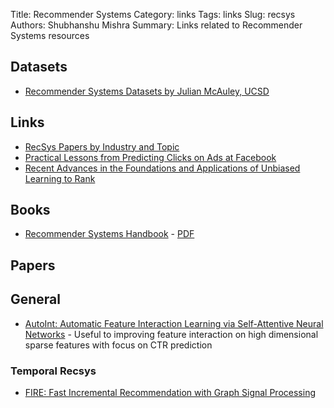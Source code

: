 Title: Recommender Systems
Category: links
Tags: links
Slug: recsys
Authors: Shubhanshu Mishra
Summary: Links related to Recommender Systems resources

## Datasets
* [Recommender Systems Datasets by Julian McAuley, UCSD](https://cseweb.ucsd.edu/~jmcauley/datasets.html)

## Links
* [RecSys Papers by Industry and Topic](https://github.com/tangxyw/RecSysPapers/)
* [Practical Lessons from Predicting Clicks on Ads at Facebook](https://research.facebook.com/publications/practical-lessons-from-predicting-clicks-on-ads-at-facebook/)
* [Recent Advances in the Foundations and Applications of Unbiased Learning to Rank](https://sites.google.com/view/sigir-2023-tutorial-ultr)

## Books

* [Recommender Systems Handbook](https://link.springer.com/book/10.1007/978-0-387-85820-3?page=2#toc) - [PDF](https://www.cse.iitk.ac.in/users/nsrivast/HCC/Recommender_systems_handbook.pdf)


## Papers

## General
* [AutoInt: Automatic Feature Interaction Learning via Self-Attentive Neural Networks](https://arxiv.org/abs/1810.11921) - Useful to improving feature interaction on high dimensional sparse features with focus on CTR prediction

### Temporal Recsys

* [FIRE: Fast Incremental Recommendation with Graph Signal Processing](https://www.microsoft.com/en-us/research/publication/fire-fast-incremental-recommendation-with-graph-signal-processing/)